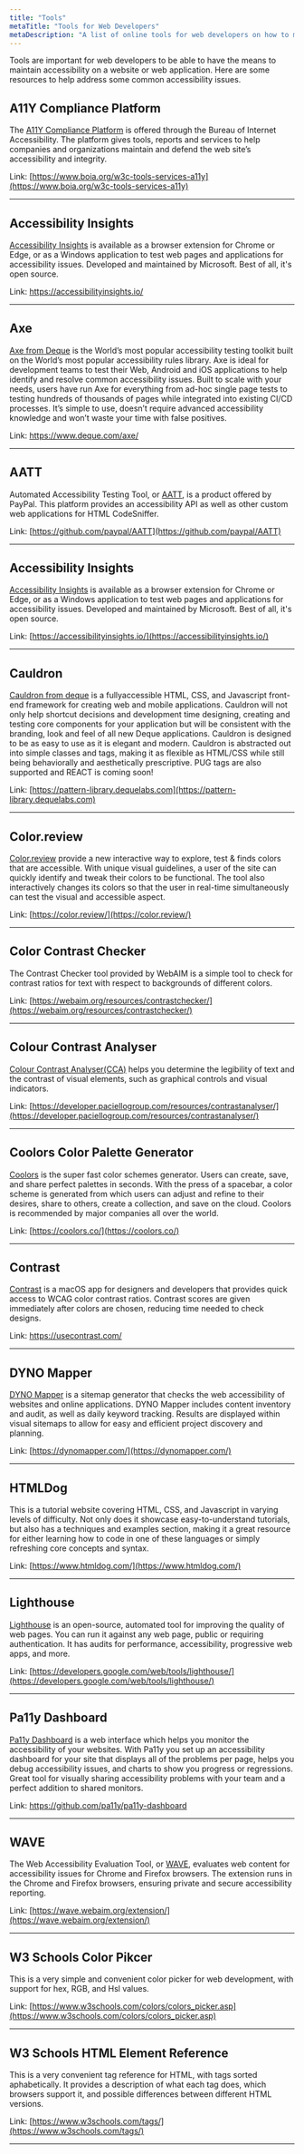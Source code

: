 ```yaml
---
title: "Tools"
metaTitle: "Tools for Web Developers"
metaDescription: "A list of online tools for web developers on how to maintain a focus on a11y when developing."
---
```


Tools are important for web developers to be able to have the means to maintain accessibility on a website or web application. Here are some resources to help address some common accessibility issues.


## A11Y Compliance Platform

The [A11Y Compliance Platform](https://www.boia.org/w3c-tools-services-a11y) is offered through the Bureau of Internet Accessibility. The platform gives tools, reports and services to help companies and organizations maintain and defend the web site’s accessibility and integrity.

Link: [https://www.boia.org/w3c-tools-services-a11y](https://www.boia.org/w3c-tools-services-a11y)

---

## Accessibility Insights 

[Accessibility Insights](https://accessibilityinsights.io/) is available as a browser extension for Chrome or Edge, or as a Windows application to test web pages and applications for accessibility issues. Developed and maintained by Microsoft. Best of all, it's open source.

Link: https://accessibilityinsights.io/
___  

## Axe  

[Axe from Deque](https://www.deque.com/axe/) is the World’s most popular accessibility testing toolkit built on the World’s most popular accessibility rules library. Axe is ideal for development teams to test their Web, Android and iOS applications to help identify and resolve common accessibility issues. Built to scale with your needs, users have run Axe for everything from ad-hoc single page tests to testing hundreds of thousands of pages while integrated into existing CI/CD processes. It’s simple to use, doesn’t require advanced accessibility knowledge and won’t waste your time with false positives.

Link: https://www.deque.com/axe/
___  

## AATT

Automated Accessibility Testing Tool, or [AATT](https://github.com/paypal/AATT), is a product offered by PayPal. This platform provides an accessibility API as well as other custom web applications for HTML CodeSniffer.

Link: [https://github.com/paypal/AATT](https://github.com/paypal/AATT)

---

## Accessibility Insights

[Accessibility Insights](https://accessibilityinsights.io/) is available as a browser extension for Chrome or Edge, or as a Windows application to test web pages and applications for accessibility issues. Developed and maintained by Microsoft. Best of all, it's open source.

Link: [https://accessibilityinsights.io/](https://accessibilityinsights.io/)

---

## Cauldron

[Cauldron from deque](https://pattern-library.dequelabs.com/) is a fullyaccessible HTML, CSS, and Javascript front-end framework for creating web and mobile applications. Cauldron will not only help shortcut decisions and development time designing, creating and testing core components for your application but will be consistent with the branding, look and feel of all new Deque applications. Cauldron is designed to be as easy to use as it is elegant and modern. Cauldron is abstracted out into simple classes and tags, making it as flexible as HTML/CSS while still being behaviorally and aesthetically prescriptive. PUG tags are also supported and REACT is coming soon!

Link: [https://pattern-library.dequelabs.com](https://pattern-library.dequelabs.com)

---

## Color.review

[Color.review](https://color.review/) provide a new interactive way to explore, test & finds colors that are accessible. With unique visual guidelines, a user of the site can quickly identify and tweak their colors to be functional. The tool also interactively changes its colors so that the user in real-time simultaneously can test the visual and accessible aspect.

Link: [https://color.review/](https://color.review/)

---

## Color Contrast Checker

The Contrast Checker tool provided by WebAIM is a simple tool to check for contrast ratios for text with respect to backgrounds of different colors.

Link: [https://webaim.org/resources/contrastchecker/](https://webaim.org/resources/contrastchecker/)

---

## Colour Contrast Analyser

[Colour Contrast Analyser(CCA)](https://developer.paciellogroup.com/resources/contrastanalyser/) helps you determine the legibility of text and the contrast of visual elements, such as graphical controls and visual indicators.

Link: [https://developer.paciellogroup.com/resources/contrastanalyser/](https://developer.paciellogroup.com/resources/contrastanalyser/)

---

## Coolors Color Palette Generator

[Coolors](https://coolors.co/) is the super fast color schemes generator. Users can create, save, and share perfect palettes in seconds. With the press of a spacebar, a color scheme is generated from which users can adjust and refine to their desires, share to others, create a collection, and save on the cloud. Coolors is recommended by major companies all over the world.

Link: [https://coolors.co/](https://coolors.co/)

---

## Contrast

[Contrast](https://usecontrast.com/) is a macOS app for designers and developers that provides quick access to WCAG color contrast ratios.
Contrast scores are given immediately after colors are chosen, reducing time needed to check designs.


Link: https://usecontrast.com/

___

## DYNO Mapper

[DYNO Mapper](https://dynomapper.com/) is a sitemap generator that checks the web accessibility of websites and online applications. DYNO Mapper includes content inventory and audit, as well as daily keyword tracking. Results are displayed within visual sitemaps to allow for easy and efficient project discovery and planning.

Link: [https://dynomapper.com/](https://dynomapper.com/)

---

## HTMLDog

This is a tutorial website covering HTML, CSS, and Javascript in varying levels of difficulty. Not only does it showcase easy-to-understand tutorials, but also has a techniques and examples section, making it a great resource for either learning how to code in one of these languages or simply refreshing core concepts and syntax. 

Link: [https://www.htmldog.com/](https://www.htmldog.com/)

---

## Lighthouse

[Lighthouse](https://developers.google.com/web/tools/lighthouse/) is an open-source, automated tool for improving the quality of web pages. You can run it against any web page, public or requiring authentication. It has audits for performance, accessibility, progressive web apps, and more.

Link: [https://developers.google.com/web/tools/lighthouse/](https://developers.google.com/web/tools/lighthouse/)

---

## Pa11y Dashboard  
[Pa11y Dashboard](https://github.com/pa11y/pa11y-dashboard) is a web interface which helps you monitor the accessibility of your websites. With Pa11y you set up an accessibility dashboard for your site that displays all of the problems per page, helps you debug accessibility issues, and charts to show you progress or regressions. Great tool for visually sharing accessibility problems with your team and a perfect addition to shared monitors.

Link: https://github.com/pa11y/pa11y-dashboard

---

## WAVE

The Web Accessibility Evaluation Tool, or [WAVE](https://wave.webaim.org/extension), evaluates web content for accessibility issues for Chrome and Firefox browsers. The extension runs in the Chrome and Firefox browsers, ensuring private and secure accessibility reporting.

Link: [https://wave.webaim.org/extension/](https://wave.webaim.org/extension/)

---

## W3 Schools Color Pikcer

This is a very simple and convenient color picker for web development, with support for hex, RGB, and Hsl values.

Link: [https://www.w3schools.com/colors/colors_picker.asp](https://www.w3schools.com/colors/colors_picker.asp)

---

## W3 Schools HTML Element Reference

This is a very convenient tag reference for HTML, with tags sorted aphabetically. It provides a description of what each tag does, which browsers support it, and possible differences between different HTML versions. 

Link: [https://www.w3schools.com/tags/](https://www.w3schools.com/tags/)

---


